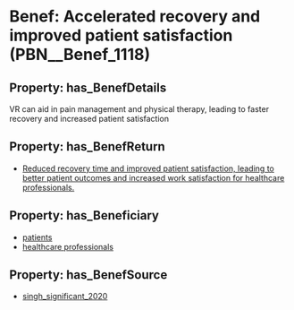 # Benef: __Accelerated recovery and improved patient satisfaction__ (PBN__Benef_1118)

## Property: has_BenefDetails

VR can aid in pain management and physical therapy, leading to faster recovery and increased patient satisfaction

## Property: has_BenefReturn

* [Reduced recovery time and improved patient satisfaction, leading to better patient outcomes and increased work satisfaction for healthcare professionals.](../BenefReturn/PBN__BenefReturn_1250)

## Property: has_Beneficiary

* [patients](../Stakeholder/PBN__Stakeholder_31)
* [healthcare professionals](../Stakeholder/PBN__Stakeholder_32)

## Property: has_BenefSource

* [singh_significant_2020](../Article/PBN__Article_231)

